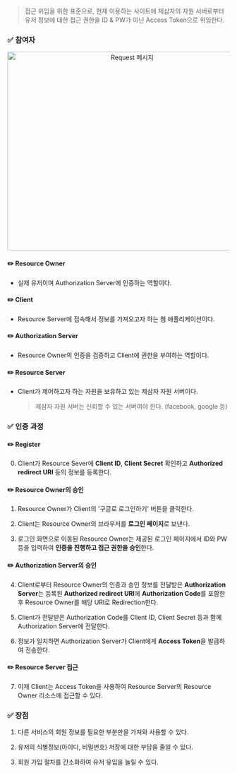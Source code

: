 > 접근 위임을 위한 표준으로, 현재 이용하는 사이트에 제삼자의 자원 서버로부터 유저 정보에 대한 접근 권한을 ID & PW가 아닌 Access Token으로 위임한다.

### ✅ 참여자

<center>
    <img src="/img/네트워크/11-1-1.png" width="550" height="450" alt="Request 메시지" />
</center>

#### ✏️ **Resource Owner**
- 실제 유저이며 Authorization Server에 인증하는 역할이다.

#### ✏️ **Client**
- Resource Server에 접속해서 정보를 가져오고자 하는 웹 애플리케이션이다.

#### ✏️ **Authorization Server**
- Resource Owner의 인증을 검증하고 Client에 권한을 부여하는 역할이다.

#### ✏️ **Resource Server**
- Client가 제어하고자 하는 자원을 보유하고 있는 제삼자 자원 서버이다.  

    > 제삼자 자원 서버는 신뢰할 수 있는 서버여야 한다. (facebook, google 등)

### ✅ 인증 과정
#### ✏️ Register

0. Client가 Resource Sever에 **Client ID**, **Client Secret** 확인하고 **Authorized redirect URI** 등의 정보를 등록한다.

#### ✏️ Resource Owner의 승인

1. Resource Owner가 Client의 '구글로 로그인하기' 버튼을 클릭한다.

2. Client는 Resource Owner의 브라우저를 **로그인 페이지**로 보낸다.

3. 로그인 화면으로 이동된 Resource Owner는 제공된 로그인 페이지에서 ID와 PW 등을 입력하여 **인증을 진행하고 접근 권한을 승인**한다.

#### ✏️ Authorization Server의 승인

4. Client로부터 Resource Owner의 인증과 승인 정보를 전달받은 **Authorization Server**는 등록된 **Authorized redirect URI**에 **Authorization Code**를 포함한 후 Resource Owner를 해당 URI로 Redirection한다.

5. Client가 전달받은 Authorization Code를 Client ID, Client Secret 등과 함께 Authorization Server에 전달한다.

6. 정보가 일치하면 Authorization Server가 Client에게 **Access Token**을 발급하여 전송한다.

#### ✏️ Resource Server 접근
7. 이제 Client는 Access Token을 사용하여 Resource Server의 Resource Owner 리소스에 접근할 수 있다.

### ✅ 장점
1. 다른 서비스의 회원 정보를 필요한 부분만을 가져와 사용할 수 있다.

2. 유저의 식별정보(아이디, 비밀번호) 저장에 대한 부담을 줄일 수 있다.

3. 회원 가입 절차를 간소화하여 유저 유입을 늘릴 수 있다.
